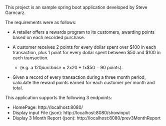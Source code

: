 This project is an sample spring boot application developed by Steve Garncarz.

The requirements were as follows:

* A retailer offers a rewards program to its customers, awarding points based on each recorded purchase.

* A customer receives 2 points for every dollar spent over $100 in each transaction, plus 1 point for every dollar spent between $50 and $100 in each transaction.

	* (e.g. a $120 purchase = 2x$20 + 1x$50 = 90 points).

* Given a record of every transaction during a three month period, calculate the reward points earned for each customer per month and total.  

This application supports the following 3 endpoints:
* HomePage: 							http://localhost:8080/
* Display input File (json): 		http://localhost:8080/showinput
* Display 3 Month Report (json): 	http://localhost:8080/prev3MonthReport

